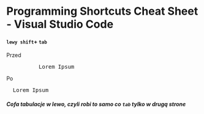 # Programming Shortcuts Cheat Sheet - Visual Studio Code
#### `lewy shift`+ `tab`
Przed
<pre><div>			Lorem Ipsum</div></pre>
Po
<pre><div>  Lorem Ipsum</div></pre>
##### Cofa tabulacje w lewo, czyli robi to samo co `tab` tylko w drugą strone
